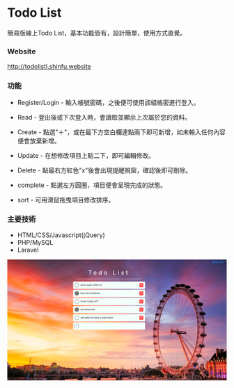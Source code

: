# Todo List

簡易版線上Todo List，基本功能皆有，設計簡單，使用方式直覺。

### Website

http://todolistl.shinfu.website

### 功能

* Register/Login - 輸入帳號密碼，之後便可使用該組帳密進行登入。

* Read - 登出後或下次登入時，會讀取並顯示上次屬於您的資料。

* Create - 點選"＋"，或在最下方空白欄連點兩下即可新增，如未輸入任何內容便會放棄新增。

* Update - 在想修改項目上點二下，即可編輯修改。

* Delete - 點最右方紅色"x"後會出現提醒視窗，確認後即可刪除。

* complete - 點選左方圓圈，項目便會呈現完成的狀態。

* sort - 可用滑鼠拖曳項目修改排序。


### 主要技術

* HTML/CSS/Javascript(jQuery)
* PHP/MySQL
* Laravel

![image](https://github.com/sfwang20/todolist/blob/master/todolist.png)

